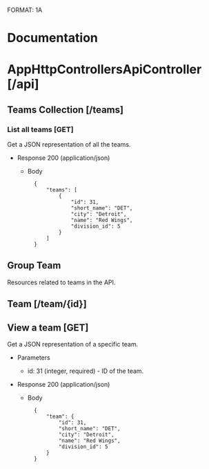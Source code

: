 FORMAT: 1A

# Documentation

# AppHttpControllersApiController [/api]

## Teams Collection [/teams]
### List all teams [GET]
Get a JSON representation of all the teams.

+ Response 200 (application/json)
    + Body

            {
                "teams": [
                    {
                        "id": 31,
                        "short_name": "DET",
                        "city": "Detroit",
                        "name": "Red Wings",
                        "division_id": 5
                    }
                ]
            }

## Group Team

Resources related to teams in the API.

## Team [/team/{id}]

## View a team [GET]
Get a JSON representation of a specific team.

+ Parameters
    + id: 31 (integer, required) - ID of the team.

+ Response 200 (application/json)
    + Body

            {
                "team": {
                    "id": 31,
                    "short_name": "DET",
                    "city": "Detroit",
                    "name": "Red Wings",
                    "division_id": 5
                }
            }
